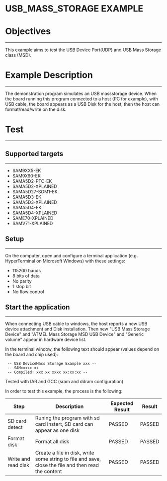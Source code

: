 USB_MASS_STORAGE EXAMPLE
========================

# Objectives
------------
This example aims to test the USB Device Port(UDP) and USB Mass Storage class
(MSD).

# Example Description
---------------------
The demonstration program simulates an USB massstorage device. When the board
running this program connected to a host (PC for example), with USB cable, the
board appears as a USB Disk for the host, then the host can format/read/write
on the disk.

# Test
------
## Supported targets
--------------------
* SAM9XX5-EK
* SAM9X60-EK
* SAMA5D2-PTC-EK
* SAMA5D2-XPLAINED
* SAMA5D27-SOM1-EK
* SAMA5D3-EK
* SAMA5D3-XPLAINED
* SAMA5D4-EK
* SAMA5D4-XPLAINED
* SAME70-XPLAINED
* SAMV71-XPLAINED

## Setup
--------
On the computer, open and configure a terminal application
(e.g. HyperTerminal on Microsoft Windows) with these settings:
 - 115200 bauds
 - 8 bits of data
 - No parity
 - 1 stop bit
 - No flow control

## Start the application
------------------------

When connecting USB cable to windows, the host reports a new USB device
attachment and Disk installation. Then new "USB Mass Storage Device" and "ATMEL
Mass Storage MSD USB Device" and "Generic volume" appear in hardware device
list.

In the terminal window, the following text should appear (values depend on the
board and chip used):
```
 -- USB DeviceMass Storage Example xxx --
 -- SAMxxxxx-xx
 -- Compiled: xxx xx xxxx xx:xx:xx --
```

Tested with IAR and GCC (sram and ddram configuration)

In order to test this example, the process is the following:

Step | Description | Expected Result | Result
-----|-------------|-----------------|-------
SD card detect | Runing the program with sd card instert, SD card can appear as one disk | PASSED | PASSED
Format disk | Format all disk | PASSED | PASSED
Write and read disk | Create a file in disk, write some string to file and save, close the file and then read the content | PASSED | PASSED

